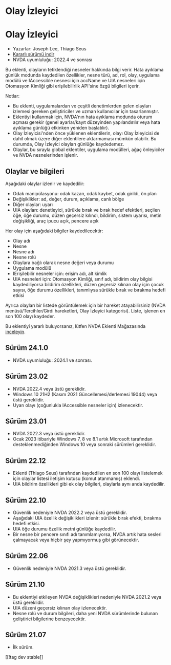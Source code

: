# Olay İzleyici #
# Olay İzleyici

* Yazarlar: Joseph Lee, Thiago Seus
* [Kararlı sürümü indir][1]
* NVDA uyumluluğu: 2022.4 ve sonrası

Bu eklenti, olayların tetiklendiği nesneler hakkında bilgi verir. Hata
ayıklama günlük modunda kaydedilen özellikler, nesne türü, ad, rol, olay,
uygulama modülü ve IAccessible nesnesi için accName ve UIA nesneleri için
Otomasyon Kimliği gibi erişilebilirlik API'sine özgü bilgileri içerir.

Notlar:

* Bu eklenti, uygulamalardan ve çeşitli denetimlerden gelen olayları
  izlemesi gereken geliştiriciler ve uzman kullanıcılar için tasarlanmıştır.
* Eklentiyi kullanmak için, NVDA'nın hata ayıklama modunda oturum açması
  gerekir (genel ayarlar/kayıt düzeyinden yapılandırılır veya hata ayıklama
  günlüğü etkinken yeniden başlatılır).
* Olay İzleyicisi'nden önce yüklenen eklentilerin, olayı Olay İzleyicisi de
  dahil olmak üzere diğer eklentilere aktarmaması mümkün olabilir. Bu
  durumda, Olay İzleyici olayları günlüğe kaydedemez.
* Olaylar, bu sırayla global eklentiler, uygulama modülleri, ağaç
  önleyiciler ve NVDA nesnelerinden işlenir.

## Olaylar ve bilgileri

Aşağıdaki olaylar izlenir ve kaydedilir:

* Odak manipülasyonu: odak kazan, odak kaybet, odak girildi, ön plan
* Değişiklikler: ad, değer, durum, açıklama, canlı bölge
* Diğer olaylar: uyarı
* UIA olayları: denetleyici, sürükle bırak ve bırak hedef efektleri, seçilen
  öğe, öğe durumu, düzen geçersiz kılındı, bildirim, sistem uyarısı, metin
  değişikliği, araç ipucu açık, pencere açık

Her olay için aşağıdaki bilgiler kaydedilecektir:

* Olay adı
* Nesne
* Nesne adı
* Nesne rolü
* Olaylara bağlı olarak nesne değeri veya durumu
* Uygulama modülü
* IErişilebilir nesneler için: erişim adı, alt kimlik
* UIA nesneleri için: Otomasyon Kimliği, sınıf adı, bildirim olay bilgisi
  kaydediliyorsa bildirim özellikleri, düzen geçersiz kılınan olay için
  çocuk sayısı, öğe durumu özellikleri, tanımlıysa sürükle bırak ve bırakma
  hedefi etkisi

Ayrıca olayları bir listede görüntülemek için bir hareket atayabilirsiniz
(NVDA menüsü/Tercihler/Girdi hareketleri, Olay İzleyici kategorisi). Liste,
işlenen en son 100 olayı kaydeder.

Bu eklentiyi yararlı buluyorsanız, lütfen NVDA Eklenti Mağazasında
[inceleyin][2].

## Sürüm 24.1.0

* NVDA uyumluluğu: 2024.1 ve sonrası.

## Sürüm 23.02

* NVDA 2022.4 veya üstü gereklidir.
* Windows 10 21H2 (Kasım 2021 Güncellemesi/derlemesi 19044) veya üstü
  gereklidir.
* Uyarı olayı (çoğunlukla IAccessible nesneler için) izlenecektir.

## Sürüm 23.01

* NVDA 2022.3 veya üstü gereklidir.
* Ocak 2023 itibariyle Windows 7, 8 ve 8.1 artık Microsoft tarafından
  desteklenmediğinden Windows 10 veya sonraki sürümleri gereklidir.

## Sürüm 22.12

* Eklenti (Thiago Seus) tarafından kaydedilen en son 100 olayı listelemek
  için olaylar listesi iletişim kutusu (komut atanmamış) eklendi.
* UIA bildirim özellikleri gibi ek olay bilgileri, olaylarla aynı anda
  kaydedilir.

## Sürüm 22.10

* Güvenlik nedeniyle NVDA 2022.2 veya üstü gereklidir.
* Aşağıdaki UIA özellik değişiklikleri izlenir: sürükle bırak efekti,
  bırakma hedefi etkisi.
* UIA öğe durumu özellik metni günlüğe kaydedilir.
* Bir nesne bir pencere sınıfı adı tanımlamıyorsa, NVDA artık hata sesleri
  çalmayacak veya hiçbir şey yapmıyormuş gibi görünecektir.

## Sürüm 22.06

* Güvenlik nedeniyle NVDA 2021.3 veya üstü gereklidir.

## Sürüm 21.10

* Bu eklentiyi etkileyen NVDA değişiklikleri nedeniyle NVDA 2021.2 veya üstü
  gereklidir.
* UIA düzeni geçersiz kılınan olay izlenecektir.
* Nesne rolü ve durum bilgileri, daha yeni NVDA sürümlerinde bulunan
  geliştirici bilgilerine benzeyecektir.

## Sürüm 21.07

* İlk sürüm.

[[!tag dev stable]]

[1]: https://www.nvaccess.org/addonStore/legacy?file=evtTracker

[2]: https://github.com/nvaccess/addon-datastore/discussions/2717
